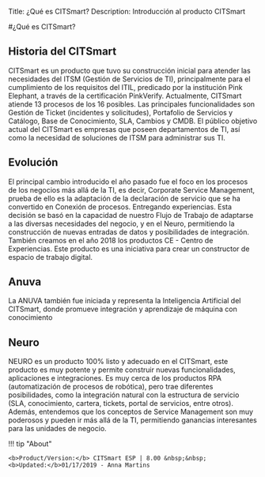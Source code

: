 Title: ¿Qué es CITSmart?
Description: Introducción al producto CITSmart

#¿Qué es CITSmart?

Historia del CITSmart
--------------------

CITSmart es un producto que tuvo su construcción inicial para atender las
necesidades del ITSM (Gestión de Servicios de TI), principalmente para
el cumplimiento de los requisitos del ITIL, predicado por la institución Pink Elephant,
a través de la certificación PinkVerify. Actualmente, CITSmart atiende 13 procesos
de los 16 posibles. Las principales funcionalidades son Gestión de Ticket
(incidentes y solicitudes), Portafolio de Servicios y Catálogo, Base de
Conocimiento, SLA, Cambios y CMDB. El público objetivo actual del CITSmart es
empresas que poseen departamentos de TI, así como la necesidad de soluciones de
ITSM para administrar sus TI.

Evolución
------------

El principal cambio introducido el año pasado fue el foco en los procesos de
los negocios más allá de la TI, es decir, Corporate Service Management, prueba de ello es la
adaptación de la declaración de servicio que se ha convertido en Conexión de procesos.
Entregando experiencias. Esta decisión se basó en la capacidad de nuestro Flujo de
Trabajo de adaptarse a las diversas necesidades del negocio, y en el Neuro, permitiendo
la construcción de nuevas entradas de datos y posibilidades de integración. También
creamos en el año 2018 los productos CE - Centro de Experiencias. Este producto es
una iniciativa para crear un constructor de espacio de trabajo digital.

Anuva
-----

La ANUVA también fue iniciada y representa la Inteligencia Artificial del CITSmart,
donde promueve integración y aprendizaje de máquina con conocimiento

Neuro
-----

NEURO es un producto 100% listo y adecuado en el CITSmart, este producto es muy
potente y permite construir nuevas funcionalidades, aplicaciones e integraciones. Es muy
cerca de los productos RPA (automatización de procesos de robótica), pero trae
diferentes posibilidades, como la integración natural con la estructura de servicio
(SLA, conocimiento, cartera, tickets, portal de servicios, entre
otros). Además, entendemos que los conceptos de Service Management son muy
poderosos y pueden ir más allá de la TI, permitiendo ganancias interesantes para las
unidades de negocio.

!!! tip "About"

    <b>Product/Version:</b> CITSmart ESP | 8.00 &nbsp;&nbsp;
    <b>Updated:</b>01/17/2019 - Anna Martins

